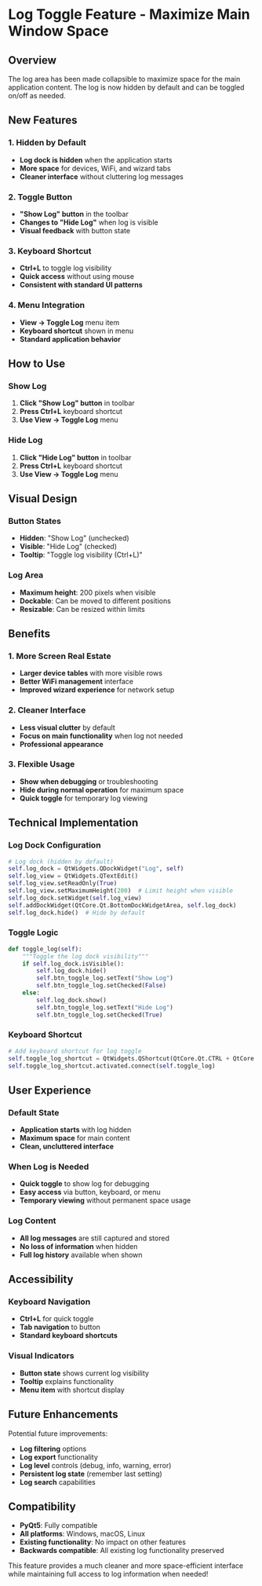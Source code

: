 # Log Toggle Feature - Maximize Main Window Space

## Overview

The log area has been made collapsible to maximize space for the main application content. The log is now hidden by default and can be toggled on/off as needed.

## New Features

### 1. Hidden by Default
- **Log dock is hidden** when the application starts
- **More space** for devices, WiFi, and wizard tabs
- **Cleaner interface** without cluttering log messages

### 2. Toggle Button
- **"Show Log" button** in the toolbar
- **Changes to "Hide Log"** when log is visible
- **Visual feedback** with button state

### 3. Keyboard Shortcut
- **Ctrl+L** to toggle log visibility
- **Quick access** without using mouse
- **Consistent with standard UI patterns**

### 4. Menu Integration
- **View → Toggle Log** menu item
- **Keyboard shortcut** shown in menu
- **Standard application behavior**

## How to Use

### Show Log
1. **Click "Show Log" button** in toolbar
2. **Press Ctrl+L** keyboard shortcut
3. **Use View → Toggle Log** menu

### Hide Log
1. **Click "Hide Log" button** in toolbar
2. **Press Ctrl+L** keyboard shortcut
3. **Use View → Toggle Log** menu

## Visual Design

### Button States
- **Hidden**: "Show Log" (unchecked)
- **Visible**: "Hide Log" (checked)
- **Tooltip**: "Toggle log visibility (Ctrl+L)"

### Log Area
- **Maximum height**: 200 pixels when visible
- **Dockable**: Can be moved to different positions
- **Resizable**: Can be resized within limits

## Benefits

### 1. More Screen Real Estate
- **Larger device tables** with more visible rows
- **Better WiFi management** interface
- **Improved wizard experience** for network setup

### 2. Cleaner Interface
- **Less visual clutter** by default
- **Focus on main functionality** when log not needed
- **Professional appearance**

### 3. Flexible Usage
- **Show when debugging** or troubleshooting
- **Hide during normal operation** for maximum space
- **Quick toggle** for temporary log viewing

## Technical Implementation

### Log Dock Configuration
```python
# Log dock (hidden by default)
self.log_dock = QtWidgets.QDockWidget("Log", self)
self.log_view = QtWidgets.QTextEdit()
self.log_view.setReadOnly(True)
self.log_view.setMaximumHeight(200)  # Limit height when visible
self.log_dock.setWidget(self.log_view)
self.addDockWidget(QtCore.Qt.BottomDockWidgetArea, self.log_dock)
self.log_dock.hide()  # Hide by default
```

### Toggle Logic
```python
def toggle_log(self):
    """Toggle the log dock visibility"""
    if self.log_dock.isVisible():
        self.log_dock.hide()
        self.btn_toggle_log.setText("Show Log")
        self.btn_toggle_log.setChecked(False)
    else:
        self.log_dock.show()
        self.btn_toggle_log.setText("Hide Log")
        self.btn_toggle_log.setChecked(True)
```

### Keyboard Shortcut
```python
# Add keyboard shortcut for log toggle
self.toggle_log_shortcut = QtWidgets.QShortcut(QtCore.Qt.CTRL + QtCore.Qt.Key_L, self)
self.toggle_log_shortcut.activated.connect(self.toggle_log)
```

## User Experience

### Default State
- **Application starts** with log hidden
- **Maximum space** for main content
- **Clean, uncluttered interface**

### When Log is Needed
- **Quick toggle** to show log for debugging
- **Easy access** via button, keyboard, or menu
- **Temporary viewing** without permanent space usage

### Log Content
- **All log messages** are still captured and stored
- **No loss of information** when hidden
- **Full log history** available when shown

## Accessibility

### Keyboard Navigation
- **Ctrl+L** for quick toggle
- **Tab navigation** to button
- **Standard keyboard shortcuts**

### Visual Indicators
- **Button state** shows current log visibility
- **Tooltip** explains functionality
- **Menu item** with shortcut display

## Future Enhancements

Potential future improvements:
- **Log filtering** options
- **Log export** functionality
- **Log level** controls (debug, info, warning, error)
- **Persistent log state** (remember last setting)
- **Log search** capabilities

## Compatibility

- **PyQt5**: Fully compatible
- **All platforms**: Windows, macOS, Linux
- **Existing functionality**: No impact on other features
- **Backwards compatible**: All existing log functionality preserved

This feature provides a much cleaner and more space-efficient interface while maintaining full access to log information when needed!
